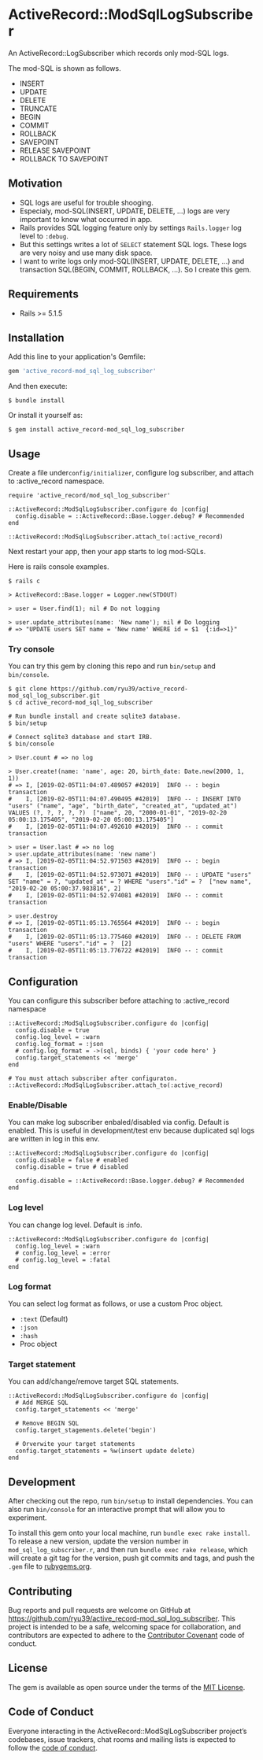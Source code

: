 # ActiveRecord::ModSqlLogSubscriber

An ActiveRecord::LogSubscriber which records only mod-SQL logs.

The mod-SQL is shown as follows.

* INSERT
* UPDATE
* DELETE
* TRUNCATE
* BEGIN
* COMMIT
* ROLLBACK
* SAVEPOINT
* RELEASE SAVEPOINT
* ROLLBACK TO SAVEPOINT

## Motivation

* SQL logs are useful for trouble shooging.
* Especialy, mod-SQL(INSERT, UPDATE, DELETE, ...) logs are very important to know what occurred in app.
* Rails provides SQL logging feature only by settings `Rails.logger` log level to `:debug`.
* But this settings writes a lot of `SELECT` statement SQL logs.
  These logs are very noisy and use many disk space.
* I want to write logs only mod-SQL(INSERT, UPDATE, DELETE, ...) and transaction SQL(BEGIN, COMMIT, ROLLBACK, ...).
  So I create this gem.

## Requirements

* Rails >= 5.1.5

## Installation

Add this line to your application's Gemfile:

```ruby
gem 'active_record-mod_sql_log_subscriber'
```

And then execute:

    $ bundle install

Or install it yourself as:

    $ gem install active_record-mod_sql_log_subscriber

## Usage

Create a file under`config/initializer`, configure log subscriber, 
and attach to :active_record namespace.

```
require 'active_record/mod_sql_log_subscriber'

::ActiveRecord::ModSqlLogSubscriber.configure do |config|
  config.disable = ::ActiveRecord::Base.logger.debug? # Recommended
end

::ActiveRecord::ModSqlLogSubscriber.attach_to(:active_record)
```

Next restart your app, then your app starts to log mod-SQLs.

Here is rails console examples.

```
$ rails c

> ActiveRecord::Base.logger = Logger.new(STDOUT)

> user = User.find(1); nil # Do not logging

> user.update_attributes(name: 'New name'); nil # Do logging
# => "UPDATE users SET name = 'New name' WHERE id = $1  {:id=>1}"
```

### Try console

You can try this gem by cloning this repo and run `bin/setup` and `bin/console`.

```
$ git clone https://github.com/ryu39/active_record-mod_sql_log_subscriber.git
$ cd active_record-mod_sql_log_subscriber

# Run bundle install and create sqlite3 database.
$ bin/setup

# Connect sqlite3 database and start IRB.
$ bin/console

> User.count # => no log

> User.create!(name: 'name', age: 20, birth_date: Date.new(2000, 1, 1))
# => I, [2019-02-05T11:04:07.489057 #42019]  INFO -- : begin transaction
#    I, [2019-02-05T11:04:07.490495 #42019]  INFO -- : INSERT INTO "users" ("name", "age", "birth_date", "created_at", "updated_at") VALUES (?, ?, ?, ?, ?)  ["name", 20, "2000-01-01", "2019-02-20 05:00:13.175405", "2019-02-20 05:00:13.175405"]
#    I, [2019-02-05T11:04:07.492610 #42019]  INFO -- : commit transaction

> user = User.last # => no log
> user.update_attributes(name: 'new name')
# => I, [2019-02-05T11:04:52.971503 #42019]  INFO -- : begin transaction
#    I, [2019-02-05T11:04:52.973071 #42019]  INFO -- : UPDATE "users" SET "name" = ?, "updated_at" = ? WHERE "users"."id" = ?  ["new name", "2019-02-20 05:00:37.983816", 2]
#    I, [2019-02-05T11:04:52.974081 #42019]  INFO -- : commit transaction

> user.destroy
# => I, [2019-02-05T11:05:13.765564 #42019]  INFO -- : begin transaction
#    I, [2019-02-05T11:05:13.775460 #42019]  INFO -- : DELETE FROM "users" WHERE "users"."id" = ?  [2]
#    I, [2019-02-05T11:05:13.776722 #42019]  INFO -- : commit transaction
```

## Configuration

You can configure this subscriber before attaching to :active_record namespace

```
::ActiveRecord::ModSqlLogSubscriber.configure do |config|
  config.disable = true
  config.log_level = :warn
  config.log_format = :json
  # config.log_format = ->(sql, binds) { 'your code here' }
  config.target_statements << 'merge'
end

# You must attach subscriber after configuraton.
::ActiveRecord::ModSqlLogSubscriber.attach_to(:active_record)
```

### Enable/Disable

You can make log subscriber enbaled/disabled via config. Default is enabled.
This is useful in development/test env because duplicated sql logs are written in log in this env.

```
::ActiveRecord::ModSqlLogSubscriber.configure do |config|
  config.disable = false # enabled
  config.disable = true # disabled
  
  config.disable = ::ActiveRecord::Base.logger.debug? # Recommended
end
```

### Log level

You can change log level. Default is :info.

```
::ActiveRecord::ModSqlLogSubscriber.configure do |config|
  config.log_level = :warn
  # config.log_level = :error
  # config.log_level = :fatal
end
```

### Log format

You can select log format as follows, or use a custom Proc object.

* `:text` (Default)
* `:json`
* `:hash`
* Proc object

### Target statement

You can add/change/remove target SQL statements.

```
::ActiveRecord::ModSqlLogSubscriber.configure do |config|
  # Add MERGE SQL
  config.target_statements << 'merge' 
  
  # Remove BEGIN SQL
  config.target_stagements.delete('begin')
  
  # Orverwite your target statements
  config.target_statements = %w(insert update delete)
end
```

## Development

After checking out the repo, run `bin/setup` to install dependencies. 
You can also run `bin/console` for an interactive prompt that will allow you to experiment.

To install this gem onto your local machine, run `bundle exec rake install`. 
To release a new version, update the version number in `mod_sql_log_subscriber.r`, 
and then run `bundle exec rake release`, which will create a git tag for the version, 
push git commits and tags, and push the `.gem` file to [rubygems.org](https://rubygems.org).

## Contributing

Bug reports and pull requests are welcome on GitHub at https://github.com/ryu39/active_record-mod_sql_log_subscriber. 
This project is intended to be a safe, welcoming space for collaboration, 
and contributors are expected to adhere to the [Contributor Covenant](http://contributor-covenant.org) code of conduct.

## License

The gem is available as open source under the terms of the [MIT License](https://opensource.org/licenses/MIT).

## Code of Conduct

Everyone interacting in the ActiveRecord::ModSqlLogSubscriber project’s codebases, issue trackers, 
chat rooms and mailing lists is expected to follow the [code of conduct](https://github.com/ryu39/active_record-mod_sql_log_subscriber/blob/master/CODE_OF_CONDUCT.md).
